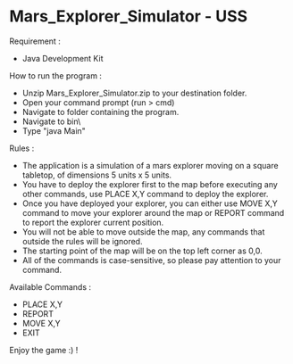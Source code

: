 # Mars_Explorer_Simulator - USS

Requirement : 
- Java Development Kit


How to run the program : 
- Unzip Mars_Explorer_Simulator.zip to your destination folder.
- Open your command prompt (run > cmd)
- Navigate to folder containing the program.
- Navigate to bin\
- Type "java Main"

Rules :
- The application is a simulation of a mars explorer moving on a square tabletop,
  of dimensions 5 units x 5 units.
- You have to deploy the explorer first to the map before executing any other commands, use PLACE X,Y command to deploy the explorer.
- Once you have deployed your explorer, you can either use MOVE X,Y command to move your explorer around the map or REPORT command to report the explorer current position.
- You will not be able to move outside the map, any commands that outside the rules will be ignored.
- The starting point of the map will be on the top left corner as 0,0.
- All of the commands is case-sensitive, so please pay attention to your command.

Available Commands :
- PLACE X,Y
- REPORT
- MOVE X,Y
- EXIT

Enjoy the game :) !